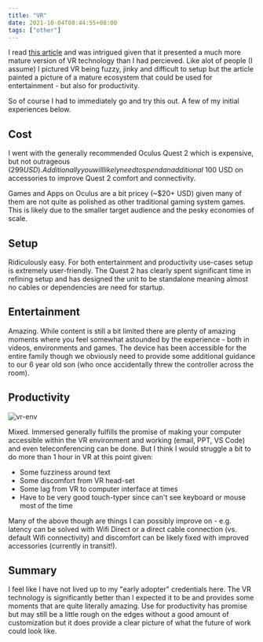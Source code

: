 ```yaml
---
title: "VR"
date: 2021-10-04T08:44:55+08:00
tags: ["other"]
---
```


I read [this article](https://blog.immersed.team/working-from-orbit-39bf95a6d385) and was intrigued given that it presented a much more mature version of VR technology than I had percieved.  Like alot of people (I assume) I pictured VR being fuzzy, jinky and difficult to setup but the article painted a picture of a mature ecosystem that could be used for entertainment - but also for productivity.

So of course I had to immediately go and try this out.  A few of my initial experiences below.

## Cost

I went with the generally recommended Oculus Quest 2 which is expensive, but not outrageous ($299 USD).  Additionally you will likely need to spend an additional ~$100 USD on accessories to improve Quest 2 comfort and connectivity.

Games and Apps on Oculus are a bit pricey (~$20+ USD) given many of them are not quite as polished as other traditional gaming system games.  This is likely due to the smaller target audience and the pesky economies of scale.

## Setup

Ridiculously easy.  For both entertainment and productivity use-cases setup is extremely user-friendly.  The Quest 2 has clearly spent significant time in refining setup and has designed the unit to be standalone meaning almost no cables or dependencies are need for startup.

## Entertainment

Amazing.  While content is still a bit limited there are plenty of amazing moments where you feel somewhat astounded by the experience - both in videos, environments and games.  The device has been accessible for the entire family though we obviously need to provide some additional guidance to our 6 year old son (who once accidentally threw the controller across the room).

## Productivity

![vr-env](/images/vr-env.jpeg)

Mixed.  Immersed generally fulfills the promise of making your computer accessible within the VR environment and working (email, PPT, VS Code) and even teleconferencing can be done.  But I think I would struggle a bit to do more than 1 hour in VR at this point given:

* Some fuzziness around text
* Some discomfort from VR head-set
* Some lag from VR to computer interface at times
* Have to be very good touch-typer since can't see keyboard or mouse most of the time

Many of the above though are things I can possibly improve on - e.g. latency can be solved with Wifi Direct or a direct cable connection (vs. default Wifi connectivity) and discomfort can be likely fixed with improved accessories (currently in transit!).

## Summary

I feel like I have not lived up to my "early adopter" credentials here.  The VR technology is significantly better than I expected it to be and provides some moments that are quite literally amazing.  Use for productivity has promise but may still be a little rough on the edges without a good amount of customization but it does provide a clear picture of what the future of work could look like.